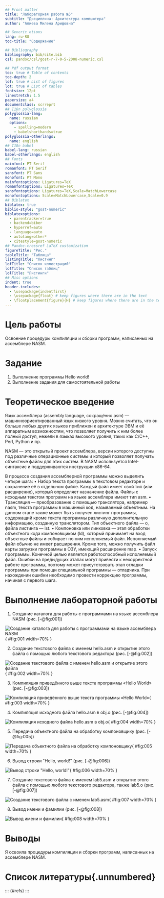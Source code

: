 ```yaml
---
## Front matter
title: "Лабораторная работа №5"
subtitle: "Дисциплина: Архитектура компьютера"
author: "Алиева Милена Арифовна"

## Generic otions
lang: ru-RU
toc-title: "Содержание"

## Bibliography
bibliography: bib/cite.bib
csl: pandoc/csl/gost-r-7-0-5-2008-numeric.csl

## Pdf output format
toc: true # Table of contents
toc-depth: 2
lof: true # List of figures
lot: true # List of tables
fontsize: 12pt
linestretch: 1.5
papersize: a4
documentclass: scrreprt
## I18n polyglossia
polyglossia-lang:
  name: russian
  options:
	- spelling=modern
	- babelshorthands=true
polyglossia-otherlangs:
  name: english
## I18n babel
babel-lang: russian
babel-otherlangs: english
## Fonts
mainfont: PT Serif
romanfont: PT Serif
sansfont: PT Sans
monofont: PT Mono
mainfontoptions: Ligatures=TeX
romanfontoptions: Ligatures=TeX
sansfontoptions: Ligatures=TeX,Scale=MatchLowercase
monofontoptions: Scale=MatchLowercase,Scale=0.9
## Biblatex
biblatex: true
biblio-style: "gost-numeric"
biblatexoptions:
  - parentracker=true
  - backend=biber
  - hyperref=auto
  - language=auto
  - autolang=other*
  - citestyle=gost-numeric
## Pandoc-crossref LaTeX customization
figureTitle: "Рис."
tableTitle: "Таблица"
listingTitle: "Листинг"
lofTitle: "Список иллюстраций"
lotTitle: "Список таблиц"
lolTitle: "Листинги"
## Misc options
indent: true
header-includes:
  - \usepackage{indentfirst}
  - \usepackage{float} # keep figures where there are in the text
  - \floatplacement{figure}{H} # keep figures where there are in the text
---
```


# Цель работы

Освоение процедуры компиляции и сборки программ, написанных на ассемблере NASM.

# Задание

1. Выполнение программы Hello world!
2. Выполнение задания для самостоятельной работы

# Теоретическое введение

Язык ассемблера (assembly language, сокращённо asm) — машинноориентированный язык низкого уровня. Можно считать, что он больше любых других языков приближен к архитектуре ЭВМ и её аппаратным возможностям, что позволяет получить к ним более полный доступ, нежели в языках высокого уровня, таких как C/C++, Perl, Python и пр.

NASM — это открытый проект ассемблера, версии которого доступны под различные операционные системы и который позволяет получать объектные файлы для этих систем. В NASM используется Intel-синтаксис и поддерживаются инструкции x86-64.

В процессе создания ассемблерной программы можно выделить четыре шага:
• Набор текста программы в текстовом редакторе и сохранение её в отдельном файле. Каждый файл имеет свой тип (или расширение), который определяет назначение файла. Файлы с исходным текстом программ на языке ассемблера имеют тип asm.
• Трансляция — преобразование с помощью транслятора, например nasm, текста программы в машинный код, называемый объектным. На данном этапе также может быть получен листинг программы, содержащий кроме текста программы различную дополнительную информацию, созданную транслятором. Тип объектного файла — o, файла листинга — lst.
• Компоновка или линковка — этап обработки объектного кода компоновщиком (ld), который принимает на вход объектные файлы и собирает по ним исполняемый файл. Исполняемый файл обычно не имеет расширения. Кроме того, можно получить файл карты загрузки программы в ОЗУ, имеющий расширение map.
• Запуск программы. Конечной целью является работоспособный исполняемый файл. Ошибки на предыдущих этапах могут привести к некорректной работе программы, поэтому может присутствовать этап отладки программы при помощи специальной программы — отладчика. При нахождении ошибки необходимо провести коррекцию программы, начиная с первого шага.


# Выполнение лабораторной работы

1. Создание каталога для работы с программами на языке ассемблера NASM (рис. [-@fig:001])

![Создание каталога для работы с программами на языке ассемблера NASM](image/1.png){ #fig:001 width=70% }

2. Создание текстового файла с именем hello.asm и открытие этого файла с помощью любого текстового редактора (рис. [-@fig:002])

![Создание текстового файла с именем hello.asm и открытие этого файла](image/2.png){ #fig:002 width=70% }

3. Компиляция приведённого выше текста программы «Hello World» (рис. [-@fig:003])

![Компиляция приведённого выше текста программы «Hello World»](image/3.png){ #fig:003 width=70% }

4. Компиляция исходного файла hello.asm в obj.o (рис. [-@fig:004])

![Компиляция исходного файла hello.asm в obj.o](image/4.png){ #fig:004 width=70% }

5. Передача объектного файла на обработку компоновщику (рис. [-@fig:005])

![Передача объектного файла на обработку компоновщику](image/5.png){ #fig:005 width=70% }

6. Вывод строки "Hello, world!" (рис. [-@fig:006]) 

![Вывод строки "Hello, world!"](image/6.png){ #fig:006 width=70% }

7. Создание текстового файла с именем lab5.asm и открытие этого файла с помощью любого текстового редактора, также lab5.o (рис. [-@fig:007])

![Создание текстового файла с именем lab5.asm](image/7.png){ #fig:007 width=70% }

8. Вывод имени и фамилии (рис. [-@fig:008])

![Вывод имени и фамилии](image/8.png){ #fig:008 width=70% }

# Выводы

Я освоила процедуры компиляции и сборки программ, написанных на ассемблере NASM.


# Список литературы{.unnumbered}

::: {#refs}
:::
